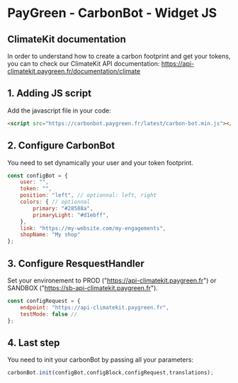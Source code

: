 PayGreen - CarbonBot - Widget JS
===========

## ClimateKit documentation
In order to understand how to create a carbon footprint and get your tokens, you can to check our ClimateKit API documentation: https://api-climatekit.paygreen.fr/documentation/climate


## 1. Adding JS script
Add the javascript file in your code:
```html
<script src="https://carbonbot.paygreen.fr/latest/carbon-bot.min.js"></script>
```

## 2. Configure CarbonBot
You need to set dynamically your user and your token footprint.

```js
const configBot = {
    user: "",
    token: "",
    position: "left", // optionnal: left, right
    colors: { // optionnal
        primary: "#28588a",
        primaryLight: "#d1ebff",
    },
    link: "https://my-website.com/my-engagements",
    shopName: "My shop"
};
```

## 3. Configure ResquestHandler
Set your environement to PROD ("https://api-climatekit.paygreen.fr") or SANDBOX ("https://sb-api-climatekit.paygreen.fr").

```js
const configRequest = {
    endpoint: "https://api-climatekit.paygreen.fr",
    testMode: false // 
};
```

## 4. Last step
You need to init your carbonBot by passing all your parameters:

```js
carbonBot.init(configBot,configBlock,configRequest,translations);
```